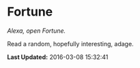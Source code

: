 # Fortune
*Alexa, open Fortune.*

Read a random, hopefully interesting, adage.

**Last Updated:** 2016-03-08 15:32:41